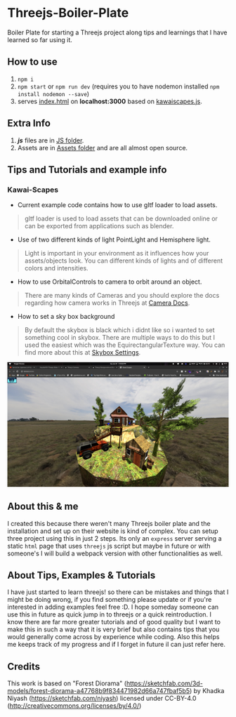 # Threejs-Boiler-Plate

Boiler Plate for starting a Threejs project along tips and learnings that I have learned so far using it.

## How to use

1. `npm i`
2. `npm start` or `npm run dev` (requires you to have nodemon installed `npm install nodemon --save`)
3. serves [index.html](./public/index.html) on __localhost:3000__ based on [kawaiscapes.js](./public/js/kawaiscapes.js).

## Extra Info

1. ___js___ files are in [JS folder](./public/js/).
1. Assets are in [Assets folder](./public/assets/) and are all almost open source.

## Tips and Tutorials and example info

### Kawai-Scapes

- Current example code contains how to use gltf loader to load assets.
> gltf loader is used to load assets that can be downloaded online or can be exported from applications such as blender.
- Use of two different kinds of light PointLight and Hemisphere light.
> Light is important in your environment as it influences how your assets/objects look. You can different kinds of lights and of different colors and intensities.
- How to use OrbitalControls to camera to orbit around an object.
> There are many kinds of Cameras and you should explore the docs regarding how camera works in Threejs at [Camera Docs](https://threejsfundamentals.org/threejs/lessons/threejs-cameras.html).
- How to set a sky box background  
> By default the skybox is black which i didnt like so i wanted to set something cool in skybox. There are multiple ways to do this but I used the easiest which was the EquirectangularTexture way. You can find more about this at [Skybox Settings](https://threejsfundamentals.org/threejs/lessons/threejs-backgrounds.html).

![Preview](preview.png)
## About this & me

I created this because there weren't many Threejs boiler plate and the installation and set up on their website is kind of complex. You can setup three project using this in just 2 steps. Its only an `express` server serving a static `html` page that uses `threejs` js script but maybe in future or with someone's I will build a webpack version with other functionalities as well.

## About Tips, Examples & Tutorials
I have just started to learn threejs! so there can be mistakes and things that I might be doing wrong, if you find something please update or if you're interested in adding examples feel free :D. I hope someday someone can use this in future as quick jump in to threejs or a quick reintroduction. I know there are far more greater tutorials and of good quality but I want to make this in such a way that it is very brief but also contains tips that you would generally come across by experience while coding. Also this helps me keeps track of my progress and if I forget in future iI can just refer here. 

## Credits 

This work is based on "Forest Diorama" (https://sketchfab.com/3d-models/forest-diorama-a47768b9f834471982d66a747fbaf5b5) by Khadka Niyash (https://sketchfab.com/niyash) licensed under CC-BY-4.0 (http://creativecommons.org/licenses/by/4.0/)
